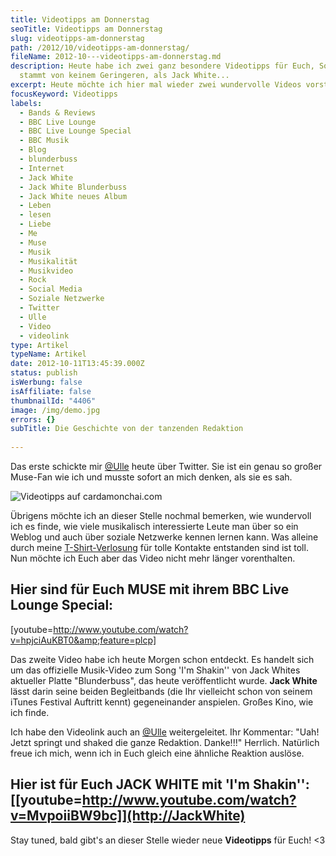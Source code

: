 ```yaml
---
title: Videotipps am Donnerstag
seoTitle: Videotipps am Donnerstag
slug: videotipps-am-donnerstag
path: /2012/10/videotipps-am-donnerstag/
fileName: 2012-10---videotipps-am-donnerstag.md
description: Heute habe ich zwei ganz besondere Videotipps für Euch, Song No. 1
  stammt von keinem Geringeren, als Jack White...
excerpt: Heute möchte ich hier mal wieder zwei wundervolle Videos vorstellen.
focusKeyword: Videotipps
labels:
  - Bands & Reviews
  - BBC Live Lounge
  - BBC Live Lounge Special
  - BBC Musik
  - Blog
  - blunderbuss
  - Internet
  - Jack White
  - Jack White Blunderbuss
  - Jack White neues Album
  - Leben
  - lesen
  - Liebe
  - Me
  - Muse
  - Musik
  - Musikalität
  - Musikvideo
  - Rock
  - Social Media
  - Soziale Netzwerke
  - Twitter
  - Ulle
  - Video
  - videolink
type: Artikel
typeName: Artikel
date: 2012-10-11T13:45:39.000Z
status: publish
isWerbung: false
isAffiliate: false
thumbnailId: "4406"
image: /img/demo.jpg
errors: {}
subTitle: Die Geschichte von der tanzenden Redaktion
  
---
```


Das erste schickte mir [@Ulle](http://thatgirlthere.wordpress.com/) heute über
Twitter. Sie ist ein genau so großer Muse-Fan wie ich und musste sofort an mich
denken, als sie es sah.

![Videotipps auf cardamonchai.com](http://cardamonchai.files.wordpress.com/2012/10/videotipps2.jpg?w=300 "Videotipps auf cardamonchai.com")

Übrigens möchte ich an dieser Stelle nochmal bemerken, wie wundervoll ich es
finde, wie viele musikalisch interessierte Leute man über so ein Weblog und auch
über soziale Netzwerke kennen lernen kann. Was alleine durch meine
[T-Shirt-Verlosung](//2012/10/01/t-shirt-idee-die-schonsten-bilder/) für tolle
Kontakte entstanden sind ist toll. Nun möchte ich Euch aber das Video nicht mehr
länger vorenthalten.

## Hier sind für Euch MUSE mit ihrem BBC Live Lounge Special:

[youtube=http://www.youtube.com/watch?v=hpjciAuKBT0&amp;feature=plcp]

Das zweite Video habe ich heute Morgen schon entdeckt. Es handelt sich um das
offizielle Musik-Video zum Song 'I'm Shakin'' von Jack Whites aktueller Platte
"Blunderbuss", das heute veröffentlicht wurde. **Jack White** lässt darin seine
beiden Begleitbands (die Ihr vielleicht schon von seinem iTunes Festival
Auftritt kennt) gegeneinander anspielen. Großes Kino, wie ich finde.

Ich habe den Videolink auch an [@Ulle](http://thatgirlthere.wordpress.com/)
weitergeleitet. Ihr Kommentar: "Uah! Jetzt springt und shaked die ganze
Redaktion. Danke!!!" Herrlich. Natürlich freue ich mich, wenn ich in Euch gleich
eine ähnliche Reaktion auslöse.

## Hier ist für Euch JACK WHITE mit 'I'm Shakin'': [[youtube=http://www.youtube.com/watch?v=MvpoiiBW9bc]](http://JackWhite)

Stay tuned, bald gibt's an dieser Stelle wieder neue **Videotipps** für Euch!
&lt;3

  